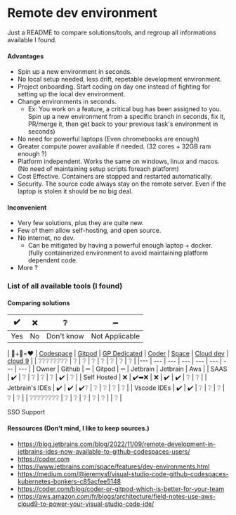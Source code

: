# Remote dev environment

Just a README to compare solutions/tools, and regroup all informations available I found.

#### Advantages
- Spin up a new environment in seconds.
- No local setup needed, less drift, repetable development environment.
- Project onboarding. Start coding on day one instead of fighting for setting up the local dev environment.
- Change environments in seconds.
  - Ex: You work on a feature, a critical bug has been assigned to you.
    Spin up a new environment from a specific branch in seconds, fix it, PR/merge it, then get back to your previous task's environment in seconds)
- No need for powerful laptops (Even chromebooks are enough)
- Greater compute power available if needed. (32 cores + 32GB ram enough ?)
- Platform independent. Works the same on windows, linux and macos. (No need of maintaining setup scripts foreach platform)
- Cost Effective. Containers are stopped and restarted automatically.
- Security. The source code always stay on the remote server. Even if the laptop is stolen it should be no big deal.

#### Inconvenient
- Very few solutions, plus they are quite new.
- Few of them allow self-hosting, and open source.
- No internet, no dev.
  - Can be mitigated by having a powerful enough laptop + docker. (fully containerized environment to avoid maintaining platform dependent code.
- More ?

### List of all available tools (I found)

#### Comparing solutions

| ✔️ | ❌  | ❔           | ➖             |
| --- | --- | ---         |   ---           |
| Yes | No  | Don't know  | Not Applicable  |
<!-- Default line
| ❔❔❔❔❔❔❔❔   | ❔                 | ❔            | ❔                    | ❔             | ❔             | ❔                  | ❔                |
-->
<!-- copy/paste: ✔️  ❌ ➖ ❔ -->
|  🐋+🐧=❤️      | [Codespace][gh-cs] | [Gitpod][gp] | [GP Dedicated][gp-dc] | [Coder][coder] | [Space][jb-s] | [Cloud dev][jb-cd] | [cloud 9][cloud9] |
| ❔❔❔❔❔❔❔❔   | ❔                 | ❔            | ❔                    | ❔             | ❔             | ❔                  | ❔                |
|---              | ---                |    ---       | ---                   | ---            | ---           | ---                | ---               |
| Owner           | Github             |   ➖         | Gitpod                | ➖           | Jetbrain       | Jetbrain            | Aws              |
| SAAS            | ✔️                |   ❔          | ❔                    | ❔             | ❔             | ✔️                 | ❔                |
| Self Hosted     | ❌                | ✔️➡❌        | ❌                     | ✔️            | ✔️          | ❔                  | ❔                |
| Jetbrain's IDEs | ✔️                | ✔️          | ✔️❔                   | ❔             | ❔             | ❔                  | ❔                |
| Vscode IDEs     | ✔️                | ✔️          | ❔                      | ❔            | ❔             | ❔                   | ❔               |
| ❔❔❔❔❔❔❔❔   | ❔                 | ❔            | ❔                    | ❔             | ❔             |                    | ❔                 |

SSO Support

#### Ressources (Don't mind, I like to keep sources.)
- https://blog.jetbrains.com/blog/2022/11/09/remote-development-in-jetbrains-ides-now-available-to-github-codespaces-users/
- https://coder.com
- https://www.jetbrains.com/space/features/dev-environments.html
- https://medium.com/@jeremysf/visual-studio-code-github-codespaces-kubernetes-bonkers-c85acfee5148
- https://coder.com/blog/coder-or-gitpod-which-is-better-for-your-team
- https://aws.amazon.com/fr/blogs/architecture/field-notes-use-aws-cloud9-to-power-your-visual-studio-code-ide/


<!-- Tools -->
[coder]: https://coder.com/
[gp]: https://www.gitpod.io/
[gp-dc]: https://www.gitpod.io/dedicated
[gh-cs]: https://github.com/features/codespaces
[jb-s]: https://www.jetbrains.com/space/
[jb-cd]: https://www.jetbrains.com/space/features/dev-environments.html
[cloud9]: https://aws.amazon.com/fr/cloud9/

<!-- Other -->
[jetbrain-space-dev-env]: https://www.jetbrains.com/space/features/dev-environments.html
